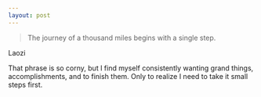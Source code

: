 ```yaml
---
layout: post
---
```


> The journey of a thousand miles begins with a single step.

Laozi

That phrase is so corny, but I find myself consistently wanting grand things, accomplishments, and to finish them. Only to realize I need to take it small steps first. 
